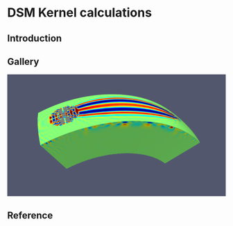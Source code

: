 # DSM Kernel calculations

## Introduction

## Gallery
![3D visualization of a kernel](util/kernel1.png)

## Reference
